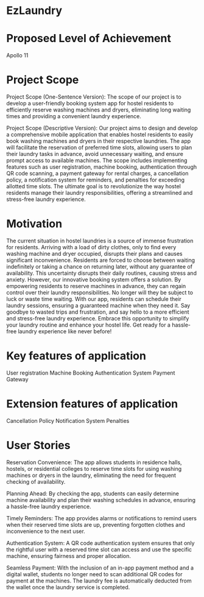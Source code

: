 # EzLaundry

# Proposed Level of Achievement
Apollo 11

# Project Scope
Project Scope (One-Sentence Version): The scope of our project is to develop a user-friendly booking system app for hostel residents to efficiently reserve washing machines and dryers, eliminating long waiting times and providing a convenient laundry experience.

Project Scope (Descriptive Version): Our project aims to design and develop a comprehensive mobile application that enables hostel residents to easily book washing machines and dryers in their respective laundries. The app will facilitate the reservation of preferred time slots, allowing users to plan their laundry tasks in advance, avoid unnecessary waiting, and ensure prompt access to available machines. The scope includes implementing features such as user registration, machine booking, authentication through QR code scanning, a payment gateway for rental charges, a cancellation policy, a notification system for reminders, and penalties for exceeding allotted time slots. The ultimate goal is to revolutionize the way hostel residents manage their laundry responsibilities, offering a streamlined and stress-free laundry experience.

# Motivation
The current situation in hostel laundries is a source of immense frustration for residents. Arriving with a load of dirty clothes, only to find every washing machine and dryer occupied, disrupts their plans and causes significant inconvenience. Residents are forced to choose between waiting indefinitely or taking a chance on returning later, without any guarantee of availability. This uncertainty disrupts their daily routines, causing stress and anxiety. However, our innovative booking system offers a solution. By empowering residents to reserve machines in advance, they can regain control over their laundry responsibilities. No longer will they be subject to luck or waste time waiting. With our app, residents can schedule their laundry sessions, ensuring a guaranteed machine when they need it. Say goodbye to wasted trips and frustration, and say hello to a more efficient and stress-free laundry experience. Embrace this opportunity to simplify your laundry routine and enhance your hostel life. Get ready for a hassle-free laundry experience like never before!

# Key features of application
User registration
Machine Booking
Authentication System
Payment Gateway

# Extension features of application
Cancellation Policy
Notification System
Penalties

# User Stories
Reservation Convenience: The app allows students in residence halls, hostels, or residential colleges to reserve time slots for using washing machines or dryers in the laundry, eliminating the need for frequent checking of availability.

Planning Ahead: By checking the app, students can easily determine machine availability and plan their washing schedules in advance, ensuring a hassle-free laundry experience.

Timely Reminders: The app provides alarms or notifications to remind users when their reserved time slots are up, preventing forgotten clothes and inconvenience to the next user.

Authentication System: A QR code authentication system ensures that only the rightful user with a reserved time slot can access and use the specific machine, ensuring fairness and proper allocation.

Seamless Payment: With the inclusion of an in-app payment method and a digital wallet, students no longer need to scan additional QR codes for payment at the machines. The laundry fee is automatically deducted from the wallet once the laundry service is completed.






